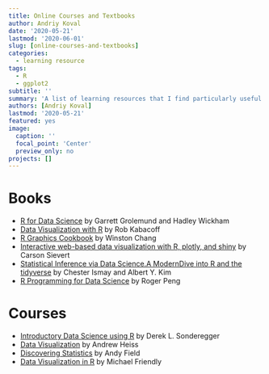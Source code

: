 ```yaml
---
title: Online Courses and Textbooks
author: Andriy Koval
date: '2020-05-21'
lastmod: '2020-06-01'
slug: [online-courses-and-textbooks]
categories:
  - learning resource
tags:
  - R
  - ggplot2
subtitle: ''
summary: 'A list of learning resources that I find particularly useful'
authors: [Andriy Koval]
lastmod: '2020-05-21'
featured: yes
image:
  caption: ''
  focal_point: 'Center'
  preview_only: no
projects: []
---
```



# Books

- [R for Data Science](https://r4ds.had.co.nz/)  by Garrett Grolemund and Hadley Wickham   
- [Data Visualization with R](https://rkabacoff.github.io/datavis/) by Rob Kabacoff  
- [R Graphics Cookbook](https://r-graphics.org/) by Winston Chang
- [Interactive web-based data visualization with R, plotly, and shiny](https://plotly-r.com/index.html) by Carson Sievert  
- [Statistical Inference via Data Science.A ModernDive into R and the tidyverse](https://moderndive.com/) by Chester Ismay and Albert Y. Kim
- [R Programming for Data Science](https://bookdown.org/rdpeng/rprogdatascience/) by Roger Peng

# Courses

- [Introductory Data Science using R](https://dereksonderegger.github.io/444/index.html) by Derek L. Sonderegger   
- [Data Visualization](https://datavizm20.classes.andrewheiss.com/) by Andrew Heiss  
- [Discovering Statistics](https://www.discoveringstatistics.com/) by Andy Field  
- [Data Visualization in R](http://datavis.ca/courses/RGraphics/) by Michael Friendly  